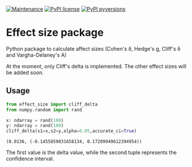 [![Maintenance](https://img.shields.io/badge/Maintained%3F-yes-green.svg)](https://github.com/LeonardoAlchieri/effect-size/graphs/commit-activity)
[![PyPI license](https://img.shields.io/pypi/l/ansicolortags.svg)](https://github.com/LeonardoAlchieri/effect-size/blob/main/LICENSE)
[![PyPI pyversions](https://img.shields.io/badge/Python-3.10-informational)](https://github.com/LeonardoAlchieri/effect-size)

# Effect size package

Python package to calculate affect sizes (Cohen's δ, Hedge's g, Cliff's δ and Vargha-Delaney's A)

At the moment, only Cliff's delta is implemented. The other effect sizes will be added soon.

## Usage

```python
from effect_size import cliff_delta
from numpy.random import rand

x: ndarray = rand(100)
y: ndarray = rand(100)
cliff_delta(s1=x,s2=y,alpha=0.05,accurate_ci=True)
```
```
(0.0136, (-0.1455859031658134, 0.17209949612394954))
```
The first value is the delta value, while the second tuple represents the confidence interval.
